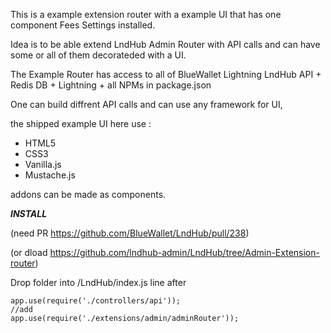This is a example extension router with a example UI that has one component Fees Settings installed.

Idea is to be able extend LndHub Admin Router with API calls and can have some or all of them decorateded with a UI.

The Example Router has access to all of BlueWallet Lightning LndHub API + Redis DB + Lightning + all NPMs in package.json

One can build diffrent API calls and can use any framework for UI, 

the shipped example UI here use :

- HTML5
- CSS3
- Vanilla.js
- Mustache.js

addons can be made as components.

***INSTALL*** 

(need PR https://github.com/BlueWallet/LndHub/pull/238)

(or dload https://github.com/lndhub-admin/LndHub/tree/Admin-Extension-router)


Drop folder into /LndHub/index.js line after
```
app.use(require('./controllers/api'));
//add
app.use(require('./extensions/admin/adminRouter'));
```
